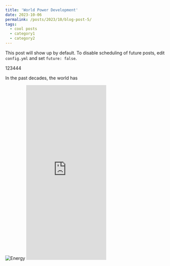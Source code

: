 ```yaml
---
title: 'World Power Development'
date: 2023-10-06
permalink: /posts/2023/10/blog-post-5/
tags:
  - cool posts
  - category1
  - category2
---
```


This post will show up by default. To disable scheduling of future posts, edit `config.yml` and set `future: false`. 

123444

In the past decades, the world has 

<img src="http://prelude0324.github.io/academic_pages/images/post_2_fig_2.svg" alt="Energy" style="zoom:100%;" />

<iframe src="http://prelude0324.github.io/academic_pages/images/Power_2022_v1.html" width="50%" height="550" frameborder="0"></iframe>
